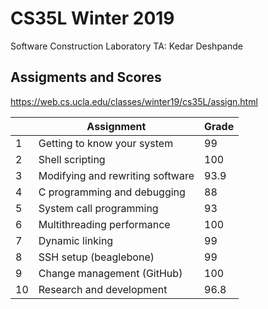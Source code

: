 # CS35L Winter 2019
Software Construction Laboratory
TA: Kedar Deshpande

## Assigments and Scores
https://web.cs.ucla.edu/classes/winter19/cs35L/assign.html

|    | Assignment                       | Grade |
|----|----------------------------------|-------|
| 1  | Getting to know your system      | 99    |
| 2  | Shell scripting                  | 100   |
| 3  | Modifying and rewriting software | 93.9  |
| 4  | C programming and debugging      | 88    |
| 5  | System call programming          | 93    |
| 6  | Multithreading performance       | 100   |
| 7  | Dynamic linking                  | 99    |
| 8  | SSH setup (beaglebone)           | 99    |
| 9  | Change management (GitHub)       | 100   |
| 10 | Research and development         | 96.8  |
